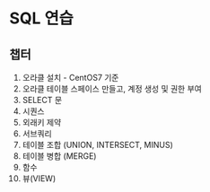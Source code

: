# SQL 연습

## 챕터
1. 오라클 설치 - CentOS7 기준  
2. 오라클 테이블 스페이스 만들고, 계정 생성  및 권한 부여  
3. SELECT 문  
4. 시퀀스  
5. 외래키 제약  
6. 서브쿼리  
7. 테이블 조합 (UNION, INTERSECT, MINUS)
8. 테이블 병합 (MERGE)  
9. 함수  
10. 뷰(VIEW)  
